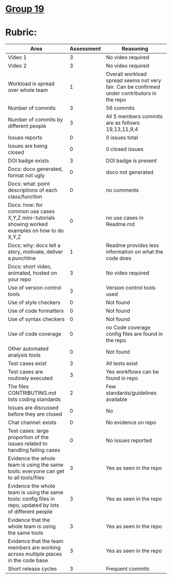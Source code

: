 # [Group 19](https://github.com/aadiltajani/CSC510-HW-GRP19)
# Rubric:

| Area                                                                                                             | Assessment | Reasoning                                                                                    |
|------------------------------------------------------------------------------------------------------------------|------------|----------------------------------------------------------------------------------------------|
| Video 1                                                                                                          | 3          | No video required                                                                            |
| Video 2                                                                                                          | 3          | No video required                                                                            |
| Workload is spread over whole team                                                                               | 1          | Overall workload spread seems not very fair. Can be confirmed under contributors in the repo |
| Number of commits                                                                                                | 3          | 56 commits                                                                                   |
| Number of commits by different people                                                                            | 3          | All 5 members commits are as follows: 19,13,11,9,4                                           |
| Issues reports                                                                                                   | 0          | 0 issues total                                                                               |
| Issues are being closed                                                                                          | 0          | 0 closed issues                                                                              |
| DOI badge exists                                                                                                 | 3          | DOI badge is present                                                                         |
| Docs: doco generated, format not ugly                                                                            | 0          | doco not generated                                                                           |
| Docs: what: point descriptions of each class/function                                                            | 0          | no comments                                                                                  |
| Docs: how: for common use cases X,Y,Z mini-tutorials showing worked examples on how to do X,Y,Z                  | 0          | no use cases in Readme.md                                                                    |
| Docs: why: docs tell a story, motivate, deliver a punchline                                                      | 1          | Readme provides less information on what the code does                                       |
| Docs: short video, animated, hosted on your repo                                                                 | 3          | No video required                                                                            |
| Use of version control tools                                                                                     | 3          | Version control tools used                                                                   |
| Use of style checkers                                                                                            | 0          | Not found                                                                                    |
| Use of code formatters                                                                                           | 0          | Not found                                                                                    |
| Use of syntax checkers                                                                                           | 0          | Not found                                                                                    |
| Use of code coverage                                                                                             | 0          | no Code coverage config files are found in the repo                                          |
| Other automated analysis tools                                                                                   | 0          | Not found                                                                                    |
| Test cases exist                                                                                                 | 3          | All tests exist                                                                              |
| Test cases are routinely executed                                                                                | 3          | Yes workflows can be found in repo                                                           |
| The files CONTRIBUTING.md lists coding standards                                                                 | 2          | Few standards/guidelines available                                                           |
| Issues are discussed before they are closed                                                                      | 0          | No                                                                                           |
| Chat channel: exists                                                                                             | 0          | No evidence on repo                                                                          |
| Test cases: large proportion of the issues related to handling failing cases                                     | 0          | No issues reported                                                                           |
| Evidence the whole team is using the same tools: everyone can get to all tools/files                             | 3          | Yes as seen in the repo                                                                      |
| Evidence the whole team is using the same tools: config files in repo, updated by lots of different people       | 3          | Yes as seen in the repo                                                                      |
| Evidence that the whole team is using the same tools                                                             | 3          | Yes as seen in the repo                                                                      |
| Evidence that the team members are working across multiple places in the code base                               | 3          | Yes as seen in the repo                                                                      |
| Short release cycles                                                                                             | 3          | Frequent commits                                                                             |
